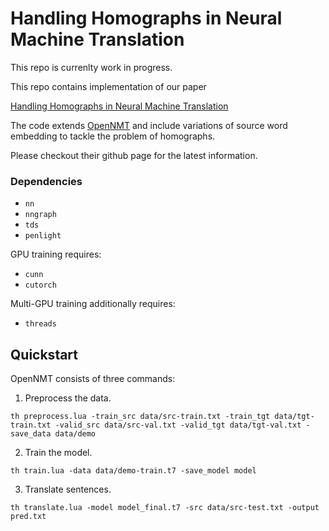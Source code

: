 # Handling Homographs in Neural Machine Translation 
This repo is currenlty work in progress.

This repo contains implementation of our paper 

[Handling Homographs in Neural Machine Translation](https://arxiv.org/abs/1708.06510)

The code extends [OpenNMT](https://github.com/OpenNMT/OpenNMT) and include variations of source word embedding to tackle the problem of homographs.

Please checkout their github page for the latest information.

### Dependencies

* `nn`
* `nngraph`
* `tds`
* `penlight`

GPU training requires:

* `cunn`
* `cutorch`

Multi-GPU training additionally requires:

* `threads`

## Quickstart

OpenNMT consists of three commands:

1) Preprocess the data.

```th preprocess.lua -train_src data/src-train.txt -train_tgt data/tgt-train.txt -valid_src data/src-val.txt -valid_tgt data/tgt-val.txt -save_data data/demo```

2) Train the model.

```th train.lua -data data/demo-train.t7 -save_model model```

3) Translate sentences.

```th translate.lua -model model_final.t7 -src data/src-test.txt -output pred.txt```
